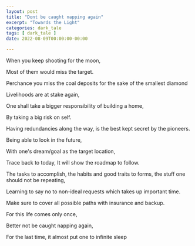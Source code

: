 ```yaml
---
layout: post
title: "Dont be caught napping again"
excerpt: "Towards the Light"
categories: dark_tale
tags: [ dark_tale ]
date: 2022-08-09T00:00:00-00:00

---
```


When you keep shooting for the moon,

Most of them would miss the target.

Perchance you miss the coal deposits for the sake of the smallest diamond

Livelihoods are at stake again,

One shall take a bigger responsibility of building a home,

By taking a big risk on self.

Having redundancies along the way, is the best kept secret by the pioneers.

Being able to look in the future,

With one's dream/goal as the target location, 

Trace back to today, It will show the roadmap to follow.

The tasks to accomplish, the habits and good traits to forms, the stuff one should not be repeating,

Learning to say no to non-ideal requests which takes up important time.

Make sure to cover all possible paths with insurance and backup.

For this life comes only once, 

Better not be caught napping again, 

For the last time, it almost put one to infinite sleep